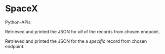 # SpaceX

Python-APIs

Retrieved and printed the JSON for _all_ of the records from chosen endpoint.

Retrieved and printed the JSON for the a _specific_ record from chosen endpoint.
